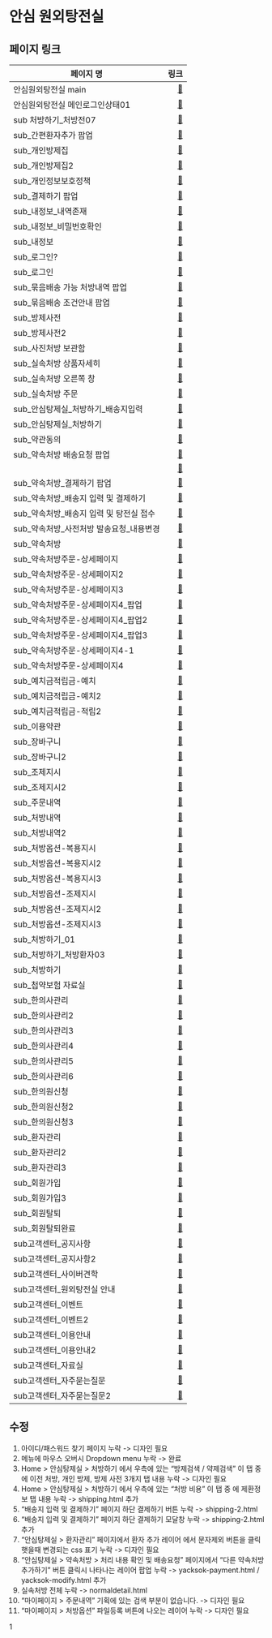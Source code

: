 # 안심 원외탕전실

## 페이지 링크
| 페이지 명 |  링크 |
|--------|--------:|
| 안심원외탕전실 main | [:link:](https://loving-wing-2390d9.netlify.app/index.html) |
| 안심원외탕전실 메인로그인상태01 | [:link:](https://loving-wing-2390d9.netlify.app/login-state.html) |
| sub 처방하기_처방전07 | [:link:](https://loving-wing-2390d9.netlify.app/prescription.html) |
| sub_간편환자추가 팝업 | [:link:](https://loving-wing-2390d9.netlify.app/shipping.html) |
| sub_개인방제집 | [:link:](https://loving-wing-2390d9.netlify.app/personal-bangje.html) |
| sub_개인방제집2 | [:link:](https://loving-wing-2390d9.netlify.app/personal-bangjedetail.html) |
| sub_개인정보보호정책 | [:link:](https://loving-wing-2390d9.netlify.app/privacy.html) |
| sub_결제하기 팝업 | [:link:](https://loving-wing-2390d9.netlify.app/yacksok-register.html) |
| sub_내정보_내역존재 | [:link:](https://loving-wing-2390d9.netlify.app/myinfo.html) |
| sub_내정보_비밀번호확인 | [:link:](https://loving-wing-2390d9.netlify.app/myinfo-password.html) |
| sub_내정보 | [:link:](https://loving-wing-2390d9.netlify.app/myinfo.html) |
| sub_로그인? | [:link:](https://loving-wing-2390d9.netlify.app/signup-complete.html) |
| sub_로그인 | [:link:](https://loving-wing-2390d9.netlify.app/login.html) |
| sub_묶음배송 가능 처방내역 팝업 | [:link:](https://loving-wing-2390d9.netlify.app/shipping-2.html) |
| sub_묶음배송 조건안내 팝업 | [:link:](https://loving-wing-2390d9.netlify.app/shipping-2.html) |
| sub_방제사전 | [:link:](https://loving-wing-2390d9.netlify.app/bangje.html) |
| sub_방제사전2 | [:link:](https://loving-wing-2390d9.netlify.app/bangjedetail.html) |
| sub_사진처방 보관함 | [:link:](https://loving-wing-2390d9.netlify.app/pre.html) |
| sub_실속처방 상품자세히 | [:link:](https://loving-wing-2390d9.netlify.app/normaldetail.html) |
| sub_실속처방 오른쪽 창 | [:link:](https://loving-wing-2390d9.netlify.app/normaldetail.html) |
| sub_실속처방 주문 | [:link:](https://loving-wing-2390d9.netlify.app/normal.html) |
| sub_안심탕제실_처방하기_배송지입력 | [:link:](https://loving-wing-2390d9.netlify.app/shipping-2.html) |
| sub_안심탕제실_처방하기 | [:link:](https://loving-wing-2390d9.netlify.app/shipping.html) |
| sub_약관동의 | [:link:](https://loving-wing-2390d9.netlify.app/terms.html) |
| sub_약속처방 배송요청 팝업 | [:link:](https://loving-wing-2390d9.netlify.app/yacksok-modify.html) |
|  | [:link:](https://loving-wing-2390d9.netlify.app/yacksok-payment.html) |
| sub_약속처방_결제하기 팝업 | [:link:](https://loving-wing-2390d9.netlify.app/yacksok-register.html) |
| sub_약속처방_배송지 입력 및 결제하기 | [:link:](https://loving-wing-2390d9.netlify.app/yacksok-payment.html) |
| sub_약속처방_배송지 입력 및 탕전실 접수 | [:link:](https://loving-wing-2390d9.netlify.app/yacksok-register.html) |
| sub_약속처방_사전처방 발송요청_내용변경 | [:link:](https://loving-wing-2390d9.netlify.app/yacksok-modify.html) |
| sub_약속처방 | [:link:](https://loving-wing-2390d9.netlify.app/yacksok.html) |
| sub_약속처방주문-상세페이지 | [:link:](https://loving-wing-2390d9.netlify.app/yacksokdetail.html) |
| sub_약속처방주문-상세페이지2 | [:link:](https://loving-wing-2390d9.netlify.app/yacksokdetail-2.html) |
| sub_약속처방주문-상세페이지3 | [:link:](https://loving-wing-2390d9.netlify.app/yacksokdetail-2.html) |
| sub_약속처방주문-상세페이지4_팝업 | [:link:](https://loving-wing-2390d9.netlify.app/yacksokdetail-2.html) |
| sub_약속처방주문-상세페이지4_팝업2 | [:link:](https://loving-wing-2390d9.netlify.app/yacksokdetail-2.html) |
| sub_약속처방주문-상세페이지4_팝업3 | [:link:](https://loving-wing-2390d9.netlify.app/yacksokdetail-2.html) |
| sub_약속처방주문-상세페이지4-1 | [:link:](https://loving-wing-2390d9.netlify.app/yacksokdetail-2.html) |
| sub_약속처방주문-상세페이지4 | [:link:](https://loving-wing-2390d9.netlify.app/yacksokdetail-2-1.html) |
| sub_예치금적립금-예치 | [:link:](https://loving-wing-2390d9.netlify.app/point-1.html) |
| sub_예치금적립금-예치2 | [:link:](https://loving-wing-2390d9.netlify.app/point-1.html) |
| sub_예치금적립금-적립2 | [:link:](https://loving-wing-2390d9.netlify.app/point-2.html) |
| sub_이용약관 | [:link:](https://loving-wing-2390d9.netlify.app/terms-2.html) |
| sub_장바구니 | [:link:](https://loving-wing-2390d9.netlify.app/cart.html) |
| sub_장바구니2 | [:link:](https://loving-wing-2390d9.netlify.app/cart.html) |
| sub_조제지시 | [:link:](https://loving-wing-2390d9.netlify.app/option-prepare.html) |
| sub_조제지시2 | [:link:](https://loving-wing-2390d9.netlify.app/option-prepare.html) |
| sub_주문내역 | [:link:](https://loving-wing-2390d9.netlify.app/orderlist.html) |
| sub_처방내역 | [:link:](https://loving-wing-2390d9.netlify.app/prescribelist.html) |
| sub_처방내역2 | [:link:](https://loving-wing-2390d9.netlify.app/prescribelist-2.html) |
| sub_처방옵션-복용지시 | [:link:](https://loving-wing-2390d9.netlify.app/option-dose.html) |
| sub_처방옵션-복용지시2 | [:link:](https://loving-wing-2390d9.netlify.app/option-dose.html) |
| sub_처방옵션-복용지시3 | [:link:](https://loving-wing-2390d9.netlify.app/option-dose.html) |
| sub_처방옵션-조제지시 | [:link:](https://loving-wing-2390d9.netlify.app/option-prepare.html) |
| sub_처방옵션-조제지시2 | [:link:](https://loving-wing-2390d9.netlify.app/option-prepare.html) |
| sub_처방옵션-조제지시3 | [:link:](https://loving-wing-2390d9.netlify.app/option-prepare.html) |
| sub_처방하기_01 | [:link:](https://loving-wing-2390d9.netlify.app/shipping.html) |
| sub_처방하기_처방환자03 | [:link:](https://loving-wing-2390d9.netlify.app/shipping.html) |
| sub_처방하기 | [:link:](https://loving-wing-2390d9.netlify.app/shipping.html) |
| sub_첩약보험 자료실 | [:link:](https://loving-wing-2390d9.netlify.app/insurance.html) |
| sub_한의사관리 | [:link:](https://loving-wing-2390d9.netlify.app/doctor.html) |
| sub_한의사관리2 | [:link:](https://loving-wing-2390d9.netlify.app/doctor.html) |
| sub_한의사관리3 | [:link:](https://loving-wing-2390d9.netlify.app/doctor.html) |
| sub_한의사관리4 | [:link:](https://loving-wing-2390d9.netlify.app/doctor.html) |
| sub_한의사관리5 | [:link:](https://loving-wing-2390d9.netlify.app/doctor.html) |
| sub_한의사관리6 | [:link:](https://loving-wing-2390d9.netlify.app/doctor.html) |
| sub_한의원신청 | [:link:](https://loving-wing-2390d9.netlify.app/apply.html) |
| sub_한의원신청2 | [:link:](https://loving-wing-2390d9.netlify.app/apply-complete.html) |
| sub_한의원신청3 | [:link:](https://loving-wing-2390d9.netlify.app/apply.html) |
| sub_환자관리 | [:link:](https://loving-wing-2390d9.netlify.app/patientcare.html) |
| sub_환자관리2 | [:link:](https://loving-wing-2390d9.netlify.app/patientcare.html) |
| sub_환자관리3 | [:link:](https://loving-wing-2390d9.netlify.app/patientcare.html) |
| sub_회원가입 | [:link:](https://loving-wing-2390d9.netlify.app/signup.html) |
| sub_회원가입3 | [:link:](https://loving-wing-2390d9.netlify.app/signup.html) |
| sub_회원탈퇴 | [:link:](https://loving-wing-2390d9.netlify.app/withdrawal.html) |
| sub_회원탈퇴완료 | [:link:](https://loving-wing-2390d9.netlify.app/withdrawal-complete.html) |
| sub고객센터_공지사항 | [:link:](https://loving-wing-2390d9.netlify.app/notice.html) |
| sub고객센터_공지사항2 | [:link:](https://loving-wing-2390d9.netlify.app/noticedetail.html) |
| sub고객센터_사이버견학 | [:link:](https://loving-wing-2390d9.netlify.app/cyber.html) |
| sub고객센터_원외탕전실 안내 | [:link:](https://loving-wing-2390d9.netlify.app/system.html) |
| sub고객센터_이벤트 | [:link:](https://loving-wing-2390d9.netlify.app/event.html) |
| sub고객센터_이벤트2 | [:link:](https://loving-wing-2390d9.netlify.app/eventdetail.html) |
| sub고객센터_이용안내 | [:link:](https://loving-wing-2390d9.netlify.app/guide.html) |
| sub고객센터_이용안내2 | [:link:](https://loving-wing-2390d9.netlify.app/guidedetail.html) |
| sub고객센터_자료실 | [:link:](https://loving-wing-2390d9.netlify.app/download-center.html) |
| sub고객센터_자주묻는질문 | [:link:](https://loving-wing-2390d9.netlify.app/faq.html) |
| sub고객센터_자주묻는질문2 | [:link:](https://loving-wing-2390d9.netlify.app/faqdetail.html) |


## 수정

1. 아이디/패스워드 찾기 페이지 누락 -> 디자인 필요
2. 메뉴에 마우스 오버시 Dropdown menu 누락 -> 완료
3. Home > 안심탕제실 > 처방하기 에서 우측에 있는 “방제검색 / 약제검색” 이 탭 중에 이전 처방, 개인 방제, 방제 사전 3개지 탭 내용 누락 -> 디자인 필요
4. Home > 안심탕제실 > 처방하기 에서 우측에 있는 “처방 비용” 이 탭 중 에 제환정보 탭 내용 누락 -> shipping.html 추가
5. “배송지 입력 및 결제하기” 페이지 하단 결제하기 버튼 누락 -> shipping-2.html
6. “배송지 입력 및 결제하기” 페이지 하단 결제하기 모달창 누락 -> shipping-2.html 추가
7. “안심탕제실 > 환자관리” 페이지에서 환자 추가 레이어 에서 문자제외 버튼을 클릭햇을때 변경되는 css 표기 누락 -> 디자인 필요
8. “안심탕제실 > 약속처방 > 처리 내용 확인 및 배송요청” 페이지에서 “다른 약속처방 추가하기” 버튼 클릭시 나타나는 레이어 팝업 누락 -> yacksok-payment.html / yacksok-modify.html 추가
9. 실속처방 전체 누락 -> normaldetail.html
10. “마이페이지 > 주문내역” 기획에 있는 검색 부분이 없습니다. -> 디자인 필요
11. “마이페이지 > 처방옵션” 파일등록 버튼에 나오는 레이어 누락 -> 디자인 필요

1
